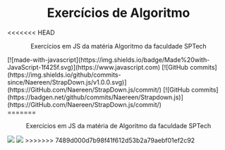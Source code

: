<h1 align="center">Exercícios de Algoritmo</h1> 
<<<<<<< HEAD
<p align="center">Exercícios em JS da matéria Algoritmo da faculdade SPTech</p>
<div>
[![made-with-javascript](https://img.shields.io/badge/Made%20with-JavaScript-1f425f.svg)](https://www.javascript.com)
[![GitHub commits](https://img.shields.io/github/commits-since/Naereen/StrapDown.js/v1.0.0.svg)](https://GitHub.com/Naereen/StrapDown.js/commit/)
[![GitHub commits](https://badgen.net/github/commits/Naereen/Strapdown.js)](https://GitHub.com/Naereen/StrapDown.js/commit/)
</div>
=======
<p align="center">Exercícios em JS da matéria de Algoritmo da faculdade SPTech</p>
<div>
<img src="https://img.shields.io/badge/Made%20with-JavaScript-1f425f.svg">
<img src="https://badgen.net/github/commits/HidekiSanches/Exercicios-Algoritmo"
</div>
>>>>>>> 7489d000d7b98f41f612d53b2a79aebf01ef2c92
